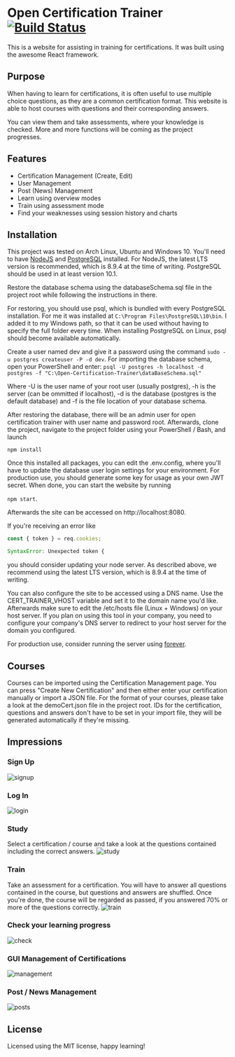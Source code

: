 # Open Certification Trainer [![Build Status](https://travis-ci.org/DigitalFlow/Open-Certification-Trainer.svg?branch=master)](https://travis-ci.org/DigitalFlow/Open-Certification-Trainer)
This is a website for assisting in training for certifications.
It was built using the awesome React framework.

## Purpose
When having to learn for certifications, it is often useful to use multiple choice questions, as they are a common certification format.
This website is able to host courses with questions and their corresponding answers.

You can view them and take assessments, where your knowledge is checked.
More and more functions will be coming as the project progresses.

## Features
- Certification Management (Create, Edit)
- User Management
- Post (News) Management
- Learn using overview modes
- Train using assessment mode
- Find your weaknesses using session history and charts

## Installation
This project was tested on Arch Linux, Ubuntu and Windows 10.
You'll need to have [NodeJS](https://nodejs.org/en/) and [PostgreSQL](https://www.postgresql.org/) installed. For NodeJS, the latest LTS version is recommended, which is 8.9.4 at the time of writing. PostgreSQL should be used in at least version 10.1.

Restore the database schema using the databaseSchema.sql file in the project root while following the instructions in there.

For restoring, you should use psql, which is bundled with every PostgreSQL installation.
For me it was installed at `C:\Program Files\PostgreSQL\10\bin`. I added it to my Windows path, so that it can be used without having to specify the full folder every time. When installing PostgreSQL on Linux, psql should become available automatically.

Create a user named dev and give it a password using the command `sudo -u postgres createuser -P -d dev`.
For importing the database schema, open your PowerShell and enter:
`psql -U postgres -h localhost -d postgres -f "C:\Open-Certification-Trainer\dataBaseSchema.sql"`

Where -U is the user name of your root user (usually postgres), -h is the server (can be ommitted if localhost), -d is the database (postgres is the default database) and -f is the file location of your database schema.

After restoring the database, there will be an admin user for open certification trainer with user name and password root.
Afterwards, clone the project, navigate to the project folder using your PowerShell / Bash, and launch

`npm install`

Once this installed all packages, you can edit the .env.config, where you'll have to update the database user login settings for your environment. For production use, you should generate some key for usage as your own JWT secret.
When done, you can start the website by running

`npm start`.

Afterwards the site can be accessed on http://localhost:8080. 

If you're receiving an error like 

```JavaScript
const { token } = req.cookies;

SyntaxError: Unexpected token {
```

you should consider updating your node server. As described above, we recommend using the latest LTS version, which is 8.9.4 at the time of writing.

You can also configure the site to be accessed using a DNS name.
Use the CERT_TRAINER_VHOST variable and set it to the domain name you'd like.
Afterwards make sure to edit the /etc/hosts file (Linux + Windows) on your host server.
If you plan on using this tool in your company, you need to configure your company's DNS server to redirect to your host server for the domain you configured.

For production use, consider running the server using [forever](https://github.com/foreverjs/forever).

## Courses
Courses can be imported using the Certification Management page.
You can press "Create New Certification" and then either enter your certification manually or import a JSON file.
For the format of your courses, please take a look at the demoCert.json file in the project root.
IDs for the certification, questions and answers don't have to be set in your import file, they will be generated automatically if they're missing.

## Impressions
### Sign Up
![signup](https://user-images.githubusercontent.com/4287938/34416337-487fabb4-ebf3-11e7-8e28-dfa8ed40b05c.gif)

### Log In
![login](https://user-images.githubusercontent.com/4287938/34416333-482f4016-ebf3-11e7-8079-4220be37c31d.gif)

### Study
Select a certification / course and take a look at the questions contained including the correct answers.
![study](https://user-images.githubusercontent.com/4287938/34416338-4899c27e-ebf3-11e7-9fc7-672fe357ac2e.gif)

### Train
Take an assessment for a certification. You will have to answer all questions contained in the course, but questions and answers are shuffled. Once you're done, the course will be regarded as passed, if you answered 70% or more of the questions correctly.
![train](https://user-images.githubusercontent.com/4287938/34416339-48b35efa-ebf3-11e7-8988-43d3074c45c9.gif)

### Check your learning progress
![check](https://user-images.githubusercontent.com/4287938/34416332-48137fa2-ebf3-11e7-8650-13ee45e2c416.gif)

### GUI Management of Certifications
![management](https://user-images.githubusercontent.com/4287938/34416334-484b4c70-ebf3-11e7-8152-c3119cfaf359.gif)

### Post / News Management
![posts](https://user-images.githubusercontent.com/4287938/34416335-48645b20-ebf3-11e7-9b6e-d98a6eb882cf.gif)

## License
Licensed using the MIT license, happy learning!
